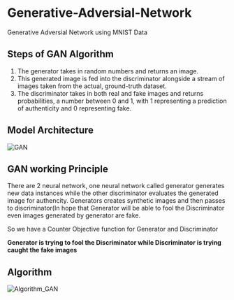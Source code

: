 # Generative-Adversial-Network
Generative Adversial Network using MNIST Data

## Steps of GAN Algorithm

1. The generator takes in random numbers and returns an image.
2. This generated image is fed into the discriminator alongside a stream of images taken from the actual, ground-truth dataset.
3. The discriminator takes in both real and fake images and returns probabilities, a number between 0 and 1, with 1 representing a prediction of authenticity and 0 representing fake.

## Model Architecture 
![GAN](https://user-images.githubusercontent.com/21220616/55735343-c751a680-5a3e-11e9-8a15-ec8470b01085.png)

## GAN working Principle
There are 2 neural network, one neural network called generator generates new data instances while the other discriminator 
evaluates the generated image for authencity. Generators creates synthetic images and then passes to discriminator(In hope that
Generator will be able to fool the Discriminator even images generated by generator are fake.

So we have a Counter Objective function for Generator and Discriminator

**Generator is trying to fool the Discriminator while Discriminator is trying caught the fake images**

## Algorithm

![Algorithm_GAN](https://user-images.githubusercontent.com/21220616/55735992-1c41ec80-5a40-11e9-8b05-7bcf20b824ac.png)





